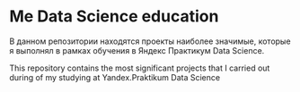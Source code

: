 # Me Data Science education

В данном репозитории находятся проекты наиболее значимые, которые я выполнял в рамках обучения в Яндекс Практикум Data Science.

This repository contains the most significant projects that I carried out during of my studying at Yandex.Praktikum Data Science